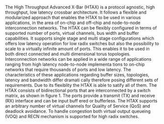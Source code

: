 The High Throughput Advanced X-Bar (HTAX) is a protocol agnostic, high throughput, low
 latency crossbar architecture. It follows a flexible and modularized approach that enables the
 HTAX to be used in various applications, in the area of on-chip and off-chip and node-to-node
 interconnection networks. The HTAX can be flexibly configured in terms of supported number
 of ports, virtual channels, bus width and buffer capabilities. It supports single stage and multi
 stage configurations which offers low latency operation for low radix switches but also the
 possibility to scale to a virtually infinite amount of ports. This enables it to be used in both
 direct connected and multi dimensional torus topologies. Interconnection networks can be
 applied in a wide range of applications ranging from high latency node-to-node implementa
tions to on-chip networks that require thousands of ports and low latency. The characteristics
 of these applications regarding buffer sizes, topologies, latency and bandwidth differ dramati
cally therefore posing different sets of requirements. Due to its flexiblity the HTAX is able to
 satify all of them.
 The HTAX consists of bidirectional ports that are interconnected by a switch matrix, as shown
 in figure 1. The ports provide a transmit (TX) and receive (RX) interface and can be input buff
ered or bufferless. The HTAX supports an arbitrary number of virtual channels for Quality of
 Service (QoS) and deadlock avoidance. To handle congestion both virtual output queueing
 (VOQ) and RECN mechanism is supported for high radix switches.  
